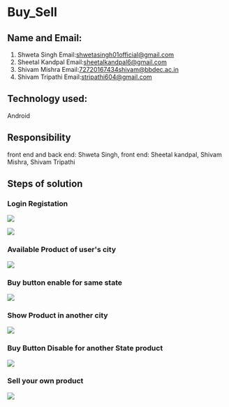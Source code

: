 # Buy_Sell

## Name and Email:

1. Shweta Singh Email:shwetasingh01official@gmail.com 
2. Sheetal Kandpal Email:sheetalkandpal6@gmail.com
3. Shivam Mishra  Email:72720167434shivam@bbdec.ac.in
4. Shivam Tripathi  Email:stripathi604@gmail.com

## Technology used:
Android

## Responsibility

front end and back end: Shweta Singh,
front end: Sheetal kandpal, Shivam Mishra, Shivam Tripathi

## Steps of solution
### Login Registation
![](images/1.jpeg) 

![](images/2.jpeg)

### Available Product  of user's city
![](images/3.jpeg)
### Buy button enable for same state 
![](images/4.jpeg)
### Show Product in another city
![](images/5.jpeg)

### Buy Button Disable for another State product
![](images/6.jpeg)

### Sell your own product
![](images/8.jpeg)
